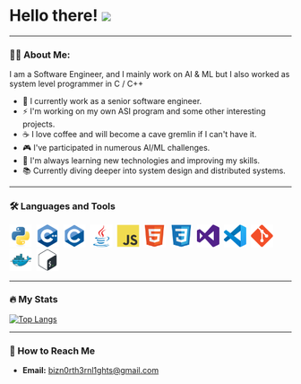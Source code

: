 <div id="header">
    <h1>
        Hello there! 
        <img src="https://media.giphy.com/media/hvRJCLFzcasrR4ia7z/giphy.gif" width="30px"/>
    </h1>
</div>

---

### 👨‍💼 About Me:
I am a Software Engineer, and I mainly work on AI & ML but I also worked as system level programmer in C / C++

- 🎼 I currently work as a senior software engineer.
- ⚡ I'm working on my own ASI program and some other interesting projects.
- ☕ I love coffee and will become a cave gremlin if I can't have it.
- 🎮 I've participated in numerous AI/ML challenges.
- 🌟 I'm always learning new technologies and improving my skills.
- 📚 Currently diving deeper into system design and distributed systems.

---

### 🛠️ Languages and Tools
<div>
  <!-- Programming Languages -->
  <img src="https://github.com/devicons/devicon/blob/master/icons/python/python-original.svg" title="Python" alt="Python" width="40" height="40"/>&nbsp;
  <img src="https://github.com/devicons/devicon/blob/master/icons/cplusplus/cplusplus-original.svg" title="C++" alt="C++" width="40" height="40"/>&nbsp;
  <img src="https://github.com/devicons/devicon/blob/master/icons/c/c-original.svg" title="C" alt="C" width="40" height="40"/>&nbsp;
  <img src="https://github.com/devicons/devicon/blob/master/icons/java/java-original.svg" title="Java" alt="Java" width="40" height="40"/>&nbsp;
  <img src="https://github.com/devicons/devicon/blob/master/icons/javascript/javascript-original.svg" title="JavaScript" alt="JavaScript" width="40" height="40"/>&nbsp;
  <img src="https://github.com/devicons/devicon/blob/master/icons/html5/html5-original.svg" title="HTML5" alt="HTML5" width="40" height="40"/>&nbsp;
  <img src="https://github.com/devicons/devicon/blob/master/icons/css3/css3-original.svg" title="CSS3" alt="CSS3" width="40" height="40"/>&nbsp;
  <!-- Tools -->
  <img src="https://github.com/devicons/devicon/blob/master/icons/visualstudio/visualstudio-plain.svg" title="Visual Studio" alt="Visual Studio" width="40" height="40"/>&nbsp;
  <img src="https://github.com/devicons/devicon/blob/master/icons/vscode/vscode-original.svg" title="VS Code" alt="VS Code" width="40" height="40"/>&nbsp;
  <img src="https://github.com/devicons/devicon/blob/master/icons/git/git-original.svg" title="Git" alt="Git" width="40" height="40"/>&nbsp;
  <img src="https://github.com/devicons/devicon/blob/master/icons/docker/docker-original.svg" title="Docker" alt="Docker" width="40" height="40"/>&nbsp;
  <img src="https://github.com/devicons/devicon/blob/master/icons/bash/bash-original.svg" title="Shell" alt="Shell" width="40" height="40"/>&nbsp;
</div>

---

### 🔥 My Stats
[![Top Langs](https://github-readme-stats.vercel.app/api/top-langs/?username=NorthernL1ghts&show_icons=true&theme=dark)](https://github.com/anuraghazra/github-readme-stats)

---

### 📧 How to Reach Me
- **Email:** [bizn0rth3rnl1ghts@gmail.com](mailto:bizn0rth3rnl1ghts@gmail.com)
